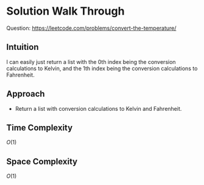 # Solution Walk Through
Question: https://leetcode.com/problems/convert-the-temperature/

## Intuition
I can easily just return a list with the 0th index being the conversion calculations to Kelvin, and the 1th index being the conversion calculations to Fahrenheit.

## Approach
- Return a list with conversion calculations to Kelvin and Fahrenheit.

## Time Complexity
$O(1)$

## Space Complexity
$O(1)$